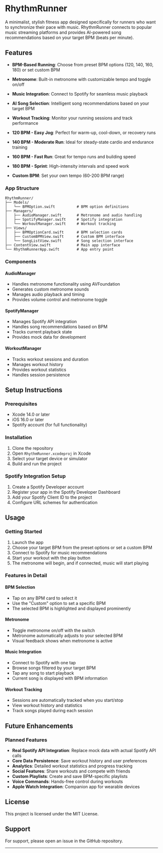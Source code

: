 # RhythmRunner

A minimalist, stylish fitness app designed specifically for runners who want to synchronize their pace with music. RhythmRunner connects to popular music streaming platforms and provides AI-powered song recommendations based on your target BPM (beats per minute).

## Features

- **BPM-Based Running**: Choose from preset BPM options (120, 140, 160, 180) or set custom BPM
- **Metronome**: Built-in metronome with customizable tempo and toggle on/off
- **Music Integration**: Connect to Spotify for seamless music playback
- **AI Song Selection**: Intelligent song recommendations based on your target BPM
- **Workout Tracking**: Monitor your running sessions and track performance

- **120 BPM - Easy Jog**: Perfect for warm-up, cool-down, or recovery runs
- **140 BPM - Moderate Run**: Ideal for steady-state cardio and endurance training
- **160 BPM - Fast Run**: Great for tempo runs and building speed
- **180 BPM - Sprint**: High-intensity intervals and speed work
- **Custom BPM**: Set your own tempo (60-200 BPM range)

### App Structure
```
RhythmRunner/
├── Models/
│   └── BPMOption.swift          # BPM option definitions
├── Managers/
│   ├── AudioManager.swift       # Metronome and audio handling
│   ├── SpotifyManager.swift     # Spotify integration
│   └── WorkoutManager.swift     # Workout tracking
├── Views/
│   ├── BPMOptionCard.swift      # BPM selection cards
│   ├── CustomBPMView.swift      # Custom BPM interface
│   └── SongListView.swift       # Song selection interface
├── ContentView.swift            # Main app interface
└── RhythmRunnerApp.swift        # App entry point
```

### Components

#### AudioManager
- Handles metronome functionality using AVFoundation
- Generates custom metronome sounds
- Manages audio playback and timing
- Provides volume control and metronome toggle

#### SpotifyManager
- Manages Spotify API integration
- Handles song recommendations based on BPM
- Tracks current playback state
- Provides mock data for development

#### WorkoutManager
- Tracks workout sessions and duration
- Manages workout history
- Provides workout statistics
- Handles session persistence

## Setup Instructions

### Prerequisites
- Xcode 14.0 or later
- iOS 16.0 or later
- Spotify account (for full functionality)

### Installation
1. Clone the repository
2. Open `RhythmRunner.xcodeproj` in Xcode
3. Select your target device or simulator
4. Build and run the project

### Spotify Integration Setup
1. Create a Spotify Developer account
2. Register your app in the Spotify Developer Dashboard
3. Add your Spotify Client ID to the project
4. Configure URL schemes for authentication

## Usage

### Getting Started
1. Launch the app
2. Choose your target BPM from the preset options or set a custom BPM
3. Connect to Spotify for music recommendations
4. Start your workout with the play button
5. The metronome will begin, and if connected, music will start playing

### Features in Detail

#### BPM Selection
- Tap on any BPM card to select it
- Use the "Custom" option to set a specific BPM
- The selected BPM is highlighted and displayed prominently

#### Metronome
- Toggle metronome on/off with the switch
- Metronome automatically adjusts to your selected BPM
- Visual feedback shows when metronome is active

#### Music Integration
- Connect to Spotify with one tap
- Browse songs filtered by your target BPM
- Tap any song to start playback
- Current song is displayed with BPM information

#### Workout Tracking
- Sessions are automatically tracked when you start/stop
- View workout history and statistics
- Track songs played during each session

## Future Enhancements

### Planned Features
- **Real Spotify API Integration**: Replace mock data with actual Spotify API calls
- **Core Data Persistence**: Save workout history and user preferences
- **Analytics**: Detailed workout statistics and progress tracking
- **Social Features**: Share workouts and compete with friends
- **Custom Playlists**: Create and save BPM-specific playlists
- **Voice Commands**: Hands-free control during workouts
- **Apple Watch Integration**: Companion app for wearable devices

## License

This project is licensed under the MIT License.

## Support

For support, please open an issue in the GitHub repository.

---

